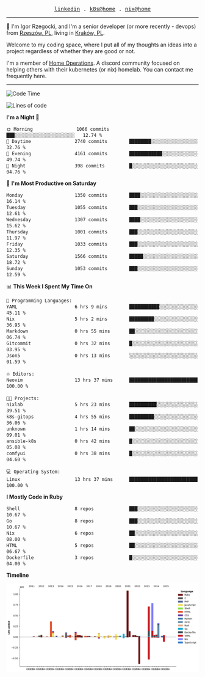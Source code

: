 <p align="center">
  <samp>
    <a href="https://www.linkedin.com/in/ajgon">linkedin</a> .
    <a href="https://github.com/deedee-ops/k8s-gitops">k8s@home</a> .
    <a href="https://github.com/deedee-ops/nixlab">nix@home</a>
  </samp>
</p>

----------------------------------------------------------------

:wave: I'm Igor Rzegocki, and I'm a senior developer (or more recently - devops) from [Rzeszów, PL](https://en.wikipedia.org/wiki/Rzesz%C3%B3w), living in [Kraków, PL](https://en.wikipedia.org/wiki/Krak%C3%B3w).

Welcome to my coding space, where I put all of my thoughts an ideas into a project regardless of whether they are good or not.

I'm a member of [Home Operations](https://discord.gg/home-operations). A discord community focused on helping others with their kubernetes (or nix) homelab. You can contact me frequently here.

----------------------------------------------------------------

<!--START_SECTION:waka-->
![Code Time](http://img.shields.io/badge/Code%20Time-833%20hrs%2025%20mins-blue)

![Lines of code](https://img.shields.io/badge/From%20Hello%20World%20I%27ve%20Written-4.8%20million%20lines%20of%20code-blue)

**I'm a Night 🦉** 

```text
🌞 Morning                1066 commits        ███░░░░░░░░░░░░░░░░░░░░░░   12.74 % 
🌆 Daytime                2740 commits        ████████░░░░░░░░░░░░░░░░░   32.76 % 
🌃 Evening                4161 commits        ████████████░░░░░░░░░░░░░   49.74 % 
🌙 Night                  398 commits         █░░░░░░░░░░░░░░░░░░░░░░░░   04.76 % 
```
📅 **I'm Most Productive on Saturday** 

```text
Monday                   1350 commits        ████░░░░░░░░░░░░░░░░░░░░░   16.14 % 
Tuesday                  1055 commits        ███░░░░░░░░░░░░░░░░░░░░░░   12.61 % 
Wednesday                1307 commits        ████░░░░░░░░░░░░░░░░░░░░░   15.62 % 
Thursday                 1001 commits        ███░░░░░░░░░░░░░░░░░░░░░░   11.97 % 
Friday                   1033 commits        ███░░░░░░░░░░░░░░░░░░░░░░   12.35 % 
Saturday                 1566 commits        █████░░░░░░░░░░░░░░░░░░░░   18.72 % 
Sunday                   1053 commits        ███░░░░░░░░░░░░░░░░░░░░░░   12.59 % 
```


📊 **This Week I Spent My Time On** 

```text
💬 Programming Languages: 
YAML                     6 hrs 9 mins        ███████████░░░░░░░░░░░░░░   45.11 % 
Nix                      5 hrs 2 mins        █████████░░░░░░░░░░░░░░░░   36.95 % 
Markdown                 0 hrs 55 mins       ██░░░░░░░░░░░░░░░░░░░░░░░   06.74 % 
Gitcommit                0 hrs 32 mins       █░░░░░░░░░░░░░░░░░░░░░░░░   03.95 % 
Json5                    0 hrs 13 mins       ░░░░░░░░░░░░░░░░░░░░░░░░░   01.59 % 

🔥 Editors: 
Neovim                   13 hrs 37 mins      █████████████████████████   100.00 % 

🐱‍💻 Projects: 
nixlab                   5 hrs 23 mins       ██████████░░░░░░░░░░░░░░░   39.51 % 
k8s-gitops               4 hrs 55 mins       █████████░░░░░░░░░░░░░░░░   36.06 % 
unknown                  1 hrs 14 mins       ██░░░░░░░░░░░░░░░░░░░░░░░   09.01 % 
ansible-k8s              0 hrs 42 mins       █░░░░░░░░░░░░░░░░░░░░░░░░   05.08 % 
comfyui                  0 hrs 38 mins       █░░░░░░░░░░░░░░░░░░░░░░░░   04.60 % 

💻 Operating System: 
Linux                    13 hrs 37 mins      █████████████████████████   100.00 % 
```

**I Mostly Code in Ruby** 

```text
Shell                    8 repos             ███░░░░░░░░░░░░░░░░░░░░░░   10.67 % 
Go                       8 repos             ███░░░░░░░░░░░░░░░░░░░░░░   10.67 % 
Nix                      6 repos             ██░░░░░░░░░░░░░░░░░░░░░░░   08.00 % 
HTML                     5 repos             ██░░░░░░░░░░░░░░░░░░░░░░░   06.67 % 
Dockerfile               3 repos             █░░░░░░░░░░░░░░░░░░░░░░░░   04.00 % 
```



**Timeline**

![Lines of Code chart](https://raw.githubusercontent.com/ajgon/ajgon/master/assets/bar_graph.png)


<!--END_SECTION:waka-->
